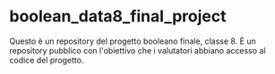 # boolean_data8_final_project
Questo è un repository del progetto booleano finale, classe 8. È un repository pubblico con l'obiettivo che i valutatori abbiano accesso al codice del progetto.
